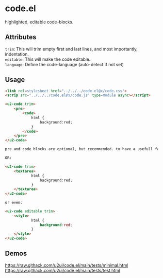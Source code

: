 # code.el
highlighted, editable code-blocks.


## Attributes

`trim`: This will trim empty first and last lines, and most importantly, indentation.  
`editable`: This will make the code editable.  
`language`: Define the code-language (auto-detect if not set)

## Usage

```html
<link rel=stylesheet href="../../../code.el@x/code.css">
<scrip src="../../../code.el@x/code.js" type=module async></script>

<u2-code trim>
    <pre>
        <code>
            html {
                background:red;
            }
        </code>
    </pre>
</u2-code>

pre and code blocks are optional, but recommended. to have a usefull fallback if javascript is disabled.

OR:

<u2-code trim>
    <textarea>
            html {
                background:red;
            }
    </textarea>
</u2-code>

or even:

<u2-code editable trim>
    <style>
            html {
                background:red;
            }
    </style>
</u2-code>


```


## Demos
https://raw.githack.com/u2ui/code.el/main/tests/minimal.html  
https://raw.githack.com/u2ui/code.el/main/tests/test.html  

